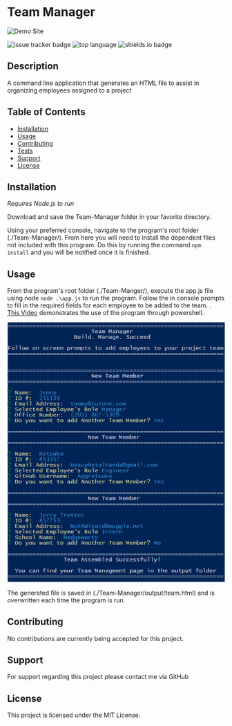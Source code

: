 
# Team Manager

![Demo Site]()

![issue tracker badge](https://img.shields.io/github/issues/JonesElliott/README-Generator?style=plastic) ![top language](https://img.shields.io/github/languages/top/JonesElliott/Team-Manager) ![shields.io badge](https://img.shields.io/badge/License-MIT-green)

## Description

A command line application that generates an HTML file to assist in organizing employees assigned to a project

## Table of Contents

* [Installation](#installation)
* [Usage](#usage)
* [Contributing](#contributing)
* [Tests](#tests)
* [Support](#support)
* [License](#license)

## Installation

*Requires Node.js to run*

Download and save the Team-Manager folder in your favorite directory.

Using your preferred console, navigate to the program's root folder (./Team-Manager/). From here you will need to install the dependent files not included with this program. Do this by running the command ```npm install``` and you will be notified once it is finished.

## Usage

From the program's root folder (./Team-Manger/), execute the app.js file using node ``node .\app.js`` to run the program. Follow the in console prompts to fill in the required fields for each employee to be added to the team. . [This Video](https://drive.google.com/file/d/1OpptWnEgoJRVjxxjW4vBcLpegtwtsgkG/view) demonstrates the use of the program through powershell.

![console example](./assets/console-example.PNG)

The generated file is saved in (./Team-Manager/output/team.html) and is overwritten each time the program is run.

## Contributing

No contributions are currently being accepted for this project.

## Support

For support regarding this project please contact me via GitHub

## License

This project is licensed under the MIT License.